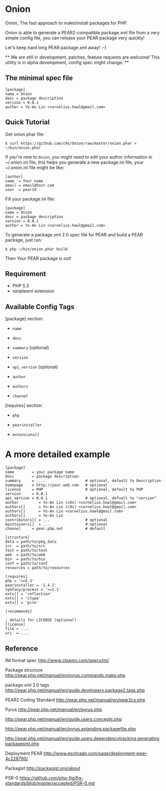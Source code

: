 Onion
=======
Onion, The fast approach to make/install packages for PHP.

Onion is able to generate a PEAR2-compatible package.xml file from a very simple config
file, you can release your PEAR package very quickly!

Let's keep hard long PEAR package.xml away! :-)


**
We are still in development, patches, feature requests are welcome!
This utility is in alpha development, config spec might change.
**


The minimal spec file
---------------------

    [package]
    name = Onion
    desc = package description
    version = 0.0.1
    author = Yo-An Lin <cornelius.howl@gmail.com>

Quick Tutorial
--------------
Get onion.phar file:

    $ curl https://github.com/c9s/Onion/raw/master/onion.phar > ~/bin/onion.phar

If you're new to `Onion`, you might need to edit your author information in ~/.onion.ini file,
this helps you generate a new package.ini file, your ~/.onion.ini file might be like:

    [author]
    name  = Your name
    email = email@host.com
    user  = pearId

Fill your package.ini file:

    [package]
    name = Onion
    desc = package description
    version = 0.0.1
    author = Yo-An Lin <cornelius.howl@gmail.com>

To generate a package.xml 2.0 spec file for PEAR and build a PEAR package, just run:

    $ php ~/bin/onion.phar build

Then Your PEAR package is out!




Requirement
-----------

* PHP 5.3
* simplexml extension

Available Config Tags
---------------------

[package] section:

* `name`

* `desc`

* `summary` (optional)

* `version`

* `api_version` (optional)

* `author`

* `authors`

* `channel`

[requires] section:

* `php`

* `pearinstaller`

* `extensions[]`

A more detailed example
========================

    [package]
    name        = your package name
    desc        = package description
    summary     = ....                  # optional, default to Description
    homepage    = http://your.web.com   # optional
    license     = PHP                   # optional, default to PHP
    version     = 0.0.1
    api_version = 0.0.1                 # optional, defualt to "version"
    author         = Yo-An Lin (c9s) <cornelius.howl@gmail.com>
    authors[]      = Yo-An Lin (c9s) <cornelius.howl@gmail.com>
    authors[]      = Yo-An Lin <cornelius.howl@gmail.com>
    authors[]      = Yo-An Lin
    contributors[] = ...                # optional
    maintainers[]  = ...                # optional
    channel     = pear.php.net          # default

    [structure]
    data = path/to/pkg_data
    src  = path/to/src
    test = path/to/test
    web  = path/to/web
    bin  = path/to/bin
    conf = path/to/conf
    resources = path/to/resources

    [requires]
    php = '>=5.3'
    pearinstaller = '1.4.1'
    symfony/process = '>=1.1'
    exts[] = 'reflection'
    exts[] = 'ctype'
    exts[] = 'pcre'

    [recommends]

    ; details for LICENSE (optional)
    [license]
    file = ....
    uri  = ....


Reference
---------
INI format spec
http://www.cloanto.com/specs/ini/

Package structure
http://pear.php.net/manual/en/pyrus.commands.make.php

package.xml 2.0 tags
http://pear.php.net/manual/en/guide.developers.package2.tags.php

PEAR2 Coding Standard
http://pear.php.net/manual/en/pear2cs.php

Pyrus
http://pear.php.net/manual/en/pyrus.php


http://pear.php.net/manual/en/guide.users.concepts.php

http://pear.php.net/manual/en/pyrus.extending.packagefile.php

http://pear.php.net/manual/en/guide.users.dependencytracking.generatingpackagexml.php



Deployment PEAR
http://www.eschrade.com/page/deployment-pear-4c228790/

Packagist
http://packagist.org/about

PSR-0 
https://github.com/php-fig/fig-standards/blob/master/accepted/PSR-0.md
